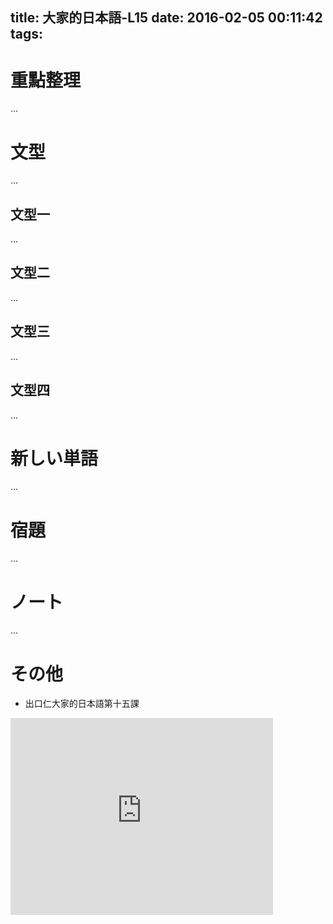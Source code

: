 title: 大家的日本語-L15
date: 2016-02-05 00:11:42
tags:
---
# 重點整理

...

<!-- more -->

# 文型

...

## 文型一

...

## 文型二

...

## 文型三

...

## 文型四

...

# 新しい単語

...

# 宿題

...

# ノート

...

# その他

+ 出口仁大家的日本語第十五課

<iframe width="420" height="315" src="https://www.youtube.com/embed/2QLKPmkB9xs" frameborder="0" allowfullscreen></iframe>
